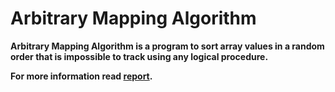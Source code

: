 # Arbitrary Mapping Algorithm
<p><strong>Arbitrary Mapping Algorithm<strong> is a program to sort array values in a random order that is impossible to track using any logical procedure.<p>
<p>For more information read <a href = "">report</a>.<p>
